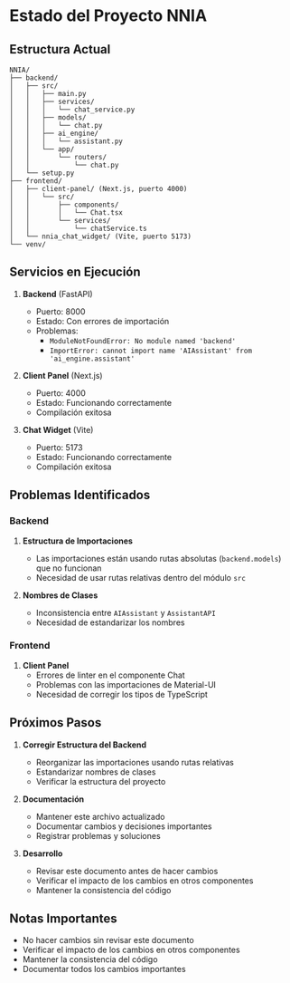 # Estado del Proyecto NNIA

## Estructura Actual

```
NNIA/
├── backend/
│   ├── src/
│   │   ├── main.py
│   │   ├── services/
│   │   │   └── chat_service.py
│   │   ├── models/
│   │   │   └── chat.py
│   │   ├── ai_engine/
│   │   │   └── assistant.py
│   │   └── app/
│   │       └── routers/
│   │           └── chat.py
│   └── setup.py
├── frontend/
│   ├── client-panel/ (Next.js, puerto 4000)
│   │   └── src/
│   │       ├── components/
│   │       │   └── Chat.tsx
│   │       └── services/
│   │           └── chatService.ts
│   └── nnia_chat_widget/ (Vite, puerto 5173)
└── venv/
```

## Servicios en Ejecución

1. **Backend** (FastAPI)
   - Puerto: 8000
   - Estado: Con errores de importación
   - Problemas:
     - `ModuleNotFoundError: No module named 'backend'`
     - `ImportError: cannot import name 'AIAssistant' from 'ai_engine.assistant'`

2. **Client Panel** (Next.js)
   - Puerto: 4000
   - Estado: Funcionando correctamente
   - Compilación exitosa

3. **Chat Widget** (Vite)
   - Puerto: 5173
   - Estado: Funcionando correctamente
   - Compilación exitosa

## Problemas Identificados

### Backend
1. **Estructura de Importaciones**
   - Las importaciones están usando rutas absolutas (`backend.models`) que no funcionan
   - Necesidad de usar rutas relativas dentro del módulo `src`

2. **Nombres de Clases**
   - Inconsistencia entre `AIAssistant` y `AssistantAPI`
   - Necesidad de estandarizar los nombres

### Frontend
1. **Client Panel**
   - Errores de linter en el componente Chat
   - Problemas con las importaciones de Material-UI
   - Necesidad de corregir los tipos de TypeScript

## Próximos Pasos

1. **Corregir Estructura del Backend**
   - Reorganizar las importaciones usando rutas relativas
   - Estandarizar nombres de clases
   - Verificar la estructura del proyecto

2. **Documentación**
   - Mantener este archivo actualizado
   - Documentar cambios y decisiones importantes
   - Registrar problemas y soluciones

3. **Desarrollo**
   - Revisar este documento antes de hacer cambios
   - Verificar el impacto de los cambios en otros componentes
   - Mantener la consistencia del código

## Notas Importantes

- No hacer cambios sin revisar este documento
- Verificar el impacto de los cambios en otros componentes
- Mantener la consistencia del código
- Documentar todos los cambios importantes 